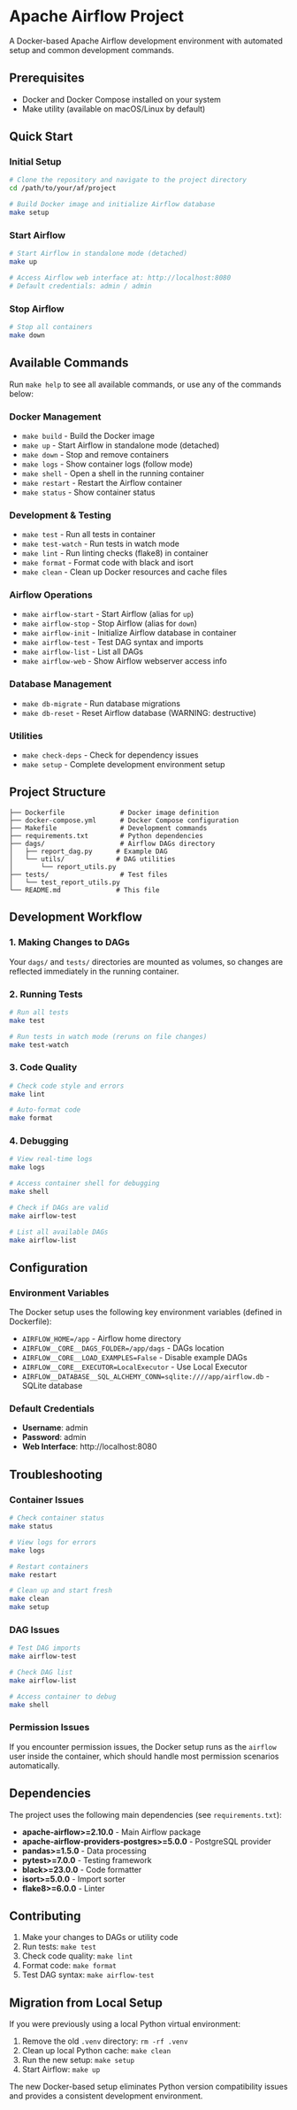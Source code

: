 # Apache Airflow Project

A Docker-based Apache Airflow development environment with automated setup and common development commands.

## Prerequisites

- Docker and Docker Compose installed on your system
- Make utility (available on macOS/Linux by default)

## Quick Start

### Initial Setup
```bash
# Clone the repository and navigate to the project directory
cd /path/to/your/af/project

# Build Docker image and initialize Airflow database
make setup
```

### Start Airflow
```bash
# Start Airflow in standalone mode (detached)
make up

# Access Airflow web interface at: http://localhost:8080
# Default credentials: admin / admin
```

### Stop Airflow
```bash
# Stop all containers
make down
```

## Available Commands

Run `make help` to see all available commands, or use any of the commands below:

### Docker Management
- `make build` - Build the Docker image
- `make up` - Start Airflow in standalone mode (detached)
- `make down` - Stop and remove containers
- `make logs` - Show container logs (follow mode)
- `make shell` - Open a shell in the running container
- `make restart` - Restart the Airflow container
- `make status` - Show container status

### Development & Testing
- `make test` - Run all tests in container
- `make test-watch` - Run tests in watch mode
- `make lint` - Run linting checks (flake8) in container
- `make format` - Format code with black and isort
- `make clean` - Clean up Docker resources and cache files

### Airflow Operations
- `make airflow-start` - Start Airflow (alias for `up`)
- `make airflow-stop` - Stop Airflow (alias for `down`)
- `make airflow-init` - Initialize Airflow database in container
- `make airflow-test` - Test DAG syntax and imports
- `make airflow-list` - List all DAGs
- `make airflow-web` - Show Airflow webserver access info

### Database Management
- `make db-migrate` - Run database migrations
- `make db-reset` - Reset Airflow database (WARNING: destructive)

### Utilities
- `make check-deps` - Check for dependency issues
- `make setup` - Complete development environment setup

## Project Structure

```
├── Dockerfile              # Docker image definition
├── docker-compose.yml      # Docker Compose configuration
├── Makefile                # Development commands
├── requirements.txt        # Python dependencies
├── dags/                   # Airflow DAGs directory
│   ├── report_dag.py      # Example DAG
│   └── utils/             # DAG utilities
│       └── report_utils.py
├── tests/                  # Test files
│   └── test_report_utils.py
└── README.md              # This file
```

## Development Workflow

### 1. Making Changes to DAGs
Your `dags/` and `tests/` directories are mounted as volumes, so changes are reflected immediately in the running container.

### 2. Running Tests
```bash
# Run all tests
make test

# Run tests in watch mode (reruns on file changes)
make test-watch
```

### 3. Code Quality
```bash
# Check code style and errors
make lint

# Auto-format code
make format
```

### 4. Debugging
```bash
# View real-time logs
make logs

# Access container shell for debugging
make shell

# Check if DAGs are valid
make airflow-test

# List all available DAGs
make airflow-list
```

## Configuration

### Environment Variables
The Docker setup uses the following key environment variables (defined in Dockerfile):

- `AIRFLOW_HOME=/app` - Airflow home directory
- `AIRFLOW__CORE__DAGS_FOLDER=/app/dags` - DAGs location
- `AIRFLOW__CORE__LOAD_EXAMPLES=False` - Disable example DAGs
- `AIRFLOW__CORE__EXECUTOR=LocalExecutor` - Use Local Executor
- `AIRFLOW__DATABASE__SQL_ALCHEMY_CONN=sqlite:////app/airflow.db` - SQLite database

### Default Credentials
- **Username**: admin
- **Password**: admin
- **Web Interface**: http://localhost:8080

## Troubleshooting

### Container Issues
```bash
# Check container status
make status

# View logs for errors
make logs

# Restart containers
make restart

# Clean up and start fresh
make clean
make setup
```

### DAG Issues
```bash
# Test DAG imports
make airflow-test

# Check DAG list
make airflow-list

# Access container to debug
make shell
```

### Permission Issues
If you encounter permission issues, the Docker setup runs as the `airflow` user inside the container, which should handle most permission scenarios automatically.

## Dependencies

The project uses the following main dependencies (see `requirements.txt`):

- **apache-airflow>=2.10.0** - Main Airflow package
- **apache-airflow-providers-postgres>=5.0.0** - PostgreSQL provider
- **pandas>=1.5.0** - Data processing
- **pytest>=7.0.0** - Testing framework
- **black>=23.0.0** - Code formatter
- **isort>=5.0.0** - Import sorter
- **flake8>=6.0.0** - Linter

## Contributing

1. Make your changes to DAGs or utility code
2. Run tests: `make test`
3. Check code quality: `make lint`
4. Format code: `make format`
5. Test DAG syntax: `make airflow-test`

## Migration from Local Setup

If you were previously using a local Python virtual environment:

1. Remove the old `.venv` directory: `rm -rf .venv`
2. Clean up local Python cache: `make clean`
3. Run the new setup: `make setup`
4. Start Airflow: `make up`

The new Docker-based setup eliminates Python version compatibility issues and provides a consistent development environment.
